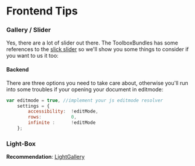 # Frontend Tips

### Gallery / Slider
Yes, there are a lot of slider out there. 
The ToolboxBundles has some references to the [slick slider](http://kenwheeler.github.io/slick/) so we'll show you some things to consider if you want to us it too:

#### Backend
There are three options you need to take care about, otherwise you'll run into some troubles if your opening your document in editmode:
```javascript
var editmode = true, //implement your js editmode resolver
    settings = {
        accessibility:  !editMode,
        rows:           0,
        infinite :      !editMode 
    };
```

### Light-Box
**Recommendation**: [LightGallery](https://github.com/sachinchoolur/lightGallery)